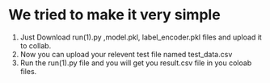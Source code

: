 # We tried to make it very simple




1. Just Download run(1).py ,model.pkl, label_encoder.pkl files and upload it to collab.
2. Now you can upload your relevent test file named test_data.csv
3. Run the run(1).py file and you will get you result.csv file in you coloab files.
